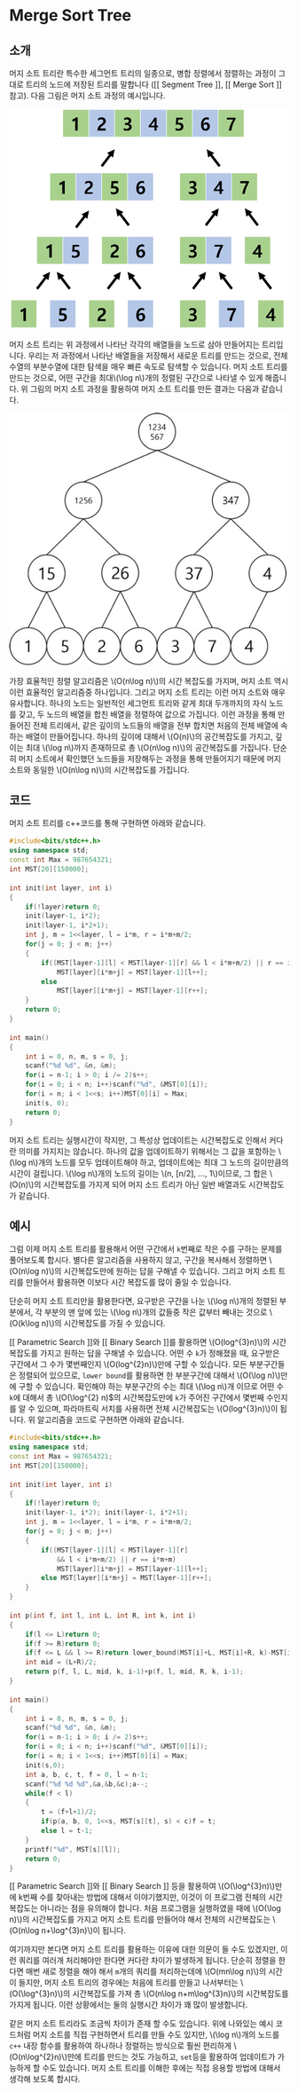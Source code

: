 # Merge Sort Tree

## 소개

머지 소트 트리란 특수한 세그먼트 트리의 일종으로,  병합 정렬에서 정렬하는  과정이 그대로 트리의 노드에 저장된 트리를 말합니다 ([[ Segment Tree ]], [[ Merge Sort ]] 참고). 다음 그림은 머지 소트 과정의 예시입니다. 

<img src="./merge-sort-tree/mergesorttree1.png" width = 500 >

머지 소트 트리는 위 과정에서 나타난 각각의 배열들을 노드로 삼아 만들어지는 트리입니다. 우리는 저 과정에서 나타난 배열들을 저장해서 새로운 트리를 만드는 것으로, 전체 수열의 부분수열에 대한 탐색을 매우 빠른 속도로 탐색할 수 있습니다. 머지 소트 트리를 만드는 것으로, 어떤 구간을 최대\\(\log n\\)개의 정렬된 구간으로 나타낼 수 있게 해줍니다. 위 그림의 머지 소트 과정을 활용하여 머지 소트 트리를 만든 결과는 다음과 같습니다.

<img src="./merge-sort-tree/mergesorttree2.jpg" width = 500 >

가장 효율적인 정렬 알고리즘은 \\(O(n\log n)\\)의 시간 복잡도를 가지며, 머지 소트 역시 이런 효율적인 알고리즘중 하나입니다. 그리고 머지 소트 트리는 이런 머지 소트와 매우 유사합니다. 하나의 노드는 일반적인 세그먼트 트리와 같게 최대 두개까지의 자식 노드를 갖고, 두 노드의 배열을 합친 배열을 정렬하여 값으로 가집니다. 이런 과정을 통해 만들어진 전체 트리에서, 같은 깊이의 노드들의 배열을 전부 합치면 처음의 전체 배열에 속하는 배열이 만들어집니다. 하나의 깊이에 대해서 \\(O(n)\\)의 공간복잡도를 가지고, 깊이는 최대 \\(\log n\\)까지 존재하므로 총 \\(O(n\log n)\\)의 공간복잡도를 가집니다. 단순히 머지 소트에서 확인했던 노드들을 저장해두는 과정을 통해 만들어지기 때문에 머지 소트와 동일한 \\(O(n\log n)\\)의 시간복잡도를 가집니다. 

## 코드

머지 소트 트리를 c++코드를 통해 구현하면 아래와 같습니다.

``` c++
#include<bits/stdc++.h>
using namespace std;
const int Max = 987654321;
int MST[20][150000];

int init(int layer, int i)
{
    if(!layer)return 0;
    init(layer-1, i*2);
    init(layer-1, i*2+1);
    int j, m = 1<<layer, l = i*m, r = i*m+m/2;
    for(j = 0; j < m; j++)
    {
        if((MST[layer-1][l] < MST[layer-1][r] && l < i*m+m/2) || r == i*m+m)
            MST[layer][i*m+j] = MST[layer-1][l++];
        else
            MST[layer][i*m+j] = MST[layer-1][r++];
    }
    return 0;
}

int main()
{
    int i = 0, n, m, s = 0, j;
    scanf("%d %d", &n, &m);
    for(i = n-1; i > 0; i /= 2)s++;
    for(i = 0; i < n; i++)scanf("%d", &MST[0][i]);
    for(i = n; i < 1<<s; i++)MST[0][i] = Max;
    init(s, 0);
    return 0;
}
```



머지 소트 트리는 실행시간이 작지만, 그 특성상 업데이트는 시간복잡도로 인해서 커다란 의미를 가지지는 않습니다. 하나의 값을 업데이트하기 위해서는 그 값을 포함하는 \\(\log n\\)개의 노드를 모두 업데이트해야 하고, 업데이트에는 최대 그 노드의 길이만큼의 시간이 걸립니다. \\(\log n\\)개의 노드의 길이는 \\(n, [n/2], ..., 1\\)이므로, 그 합은 \\(O(n)\\)의  시간복잡도를 가지게 되어 머지 소드 트리가 아닌 일반 배열과도 시간복잡도가 같습니다.

## 예시

그럼 이제 머지 소트 트리를 활용해서 어떤 구간에서 `k`번째로 작은 수를 구하는 문제를 풀어보도록 합시다. 별다른 알고리즘을 사용하지 않고, 구간을 복사해서 정렬하면 \\(O(n\log n)\\)의 시간복잡도만에 원하는 답을 구해낼 수 있습니다. 그리고 머지 소트 트리를 만들어서 활용하면 이보다 시간 복잡도를 많이 줄일 수 있습니다.

단순히 머지 소트 트리만을 활용한다면, 요구받은 구간을 나눈 \\(\log n\\)개의 정렬된 부분에서, 각 부분의 맨 앞에 있는 \\(\log n\\)개의 값들중 작은 값부터 빼내는 것으로 \\(O(k\log n)\\)의 시간복잡도를 가질 수 있습니다.

[[ Parametric Search ]]와 [[ Binary Search ]]를 활용하면 \\(O(log^{3}n)\\)의 시간복잡도를 가지고 원하는 답을 구해낼 수 있습니다. 어떤 수 `k`가 정해졌을 때, 요구받은 구간에서 그 수가 몇번째인지 \\(O(log^{2}n)\\)만에 구할 수 있습니다. 모든 부분구간들은 정렬되어 있으므로, `lower bound`를 활용하면 한 부분구간에 대해서 \\(O(\log n)\\)만에 구할 수 있습니다. 확인해야 하는 부분구간의 수는 최대 \\(\log n\\)개 이므로 어떤 수 `k`에 대해서 총 \\(O(\log^{2} n)$의 시간복잡도만에 `k`가 주어진 구간에서 몇번째 수인지를 알 수 있으며, 파라마트릭 서치를 사용하면 전체 시간복잡도는 \\(O(log^{3}n)\\)이 됩니다. 위 알고리즘을 코드로 구현하면 아래와 같습니다.

``` c++
#include<bits/stdc++.h>
using namespace std;
const int Max = 987654321;
int MST[20][150000];

int init(int layer, int i)
{
    if(!layer)return 0;
    init(layer-1, i*2); init(layer-1, i*2+1);
    int j, m = 1<<layer, l = i*m, r = i*m+m/2;
    for(j = 0; j < m; j++)
    {
        if((MST[layer-1][l] < MST[layer-1][r] 
            && l < i*m+m/2) || r == i*m+m)
            MST[layer][i*m+j] = MST[layer-1][l++];
        else MST[layer][i*m+j] = MST[layer-1][r++];
    }
}

int p(int f, int l, int L, int R, int k, int i)
{
    if(l <= L)return 0;
    if(f >= R)return 0;
    if(f <= L && l >= R)return lower_bound(MST[i]+L, MST[i]+R, k)-MST[i]-L;
    int mid = (L+R)/2;
    return p(f, l, L, mid, k, i-1)+p(f, l, mid, R, k, i-1);
}

int main()
{
    int i = 0, n, m, s = 0, j;
    scanf("%d %d", &n, &m);
    for(i = n-1; i > 0; i /= 2)s++;
    for(i = 0; i < n; i++)scanf("%d", &MST[0][i]);
    for(i = n; i < 1<<s; i++)MST[0][i] = Max;
    init(s,0);
    int a, b, c, t, f = 0, l = n-1;
    scanf("%d %d %d",&a,&b,&c);a--;
    while(f < l)
    {
        t = (f+l+1)/2;
        if(p(a, b, 0, 1<<s, MST[s][t], s) < c)f = t;
        else l = t-1;
    }
    printf("%d", MST[s][l]);
    return 0;
}
```


[[ Parametric Search ]]와 [[ Binary Search ]] 등을 활용하여 \\(O(\log^{3}n)\\)만에 k번째 수를 찾아내는 방법에 대해서 이야기했지만, 이것이 이 프로그램 전체의 시간복잡도는 아니라는 점을 유의해야 합니다. 처음 프로그램을 실행하였을 때에 \\(O(\log n)\\)의 시간복잡도를 가지고 머지 소트 트리를 만들어야 해서 전체의 시간복잡도는 \\(O(n\log n+\log^{3}n)\\)이 됩니다. 

여기까지만 본다면 머지 소트 트리를 활용하는 이유에 대한 의문이 들 수도 있겠지만, 이런 쿼리를 여러개 처리해야만 한다면 커다란 차이가 발생하게 됩니다. 단순히 정렬을 한다면 매번 새로 정렬을 해야 해서 `m`개의 쿼리를 처리하는데에 \\(O(mn\log n)\\)의 시간이 들지만, 머지 소트 트리의 경우에는 처음에 트리를 만들고 나서부터는 \\(O(\log^{3}n)\\)의 시간복잡도를 가져 총 \\(O(n\log n+m\log^{3}n)\\)의 시간복잡도를 가지게 됩니다. 이런 상황에서는 둘의 실행시간 차이가 꽤 많이 발생합니다.


같은 머지 소트 트리라도 조금씩 차이가 존재 할 수도 있습니다. 위에 나와있는 예시 코드처럼 머지 소트를 직접 구현하면서 트리를 만들 수도 있지만, \\(\log n\\)개의 노드를 `c++` 내장 함수를 활용하여 하나하나 정렬하는 방식으로 훨씬 편리하게 \\(O(n\log^{2}n)\\)만에 트리를 만드는 것도 가능하고, `set`등을 활용하여 업데이트가 가능하게 할 수도 있습니다. 머지 소트 트리를 이해한 후에는 직접 응용할 방법에 대해서 생각해 보도록 합시다.
